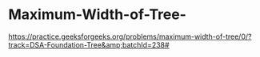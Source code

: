 # Maximum-Width-of-Tree-
https://practice.geeksforgeeks.org/problems/maximum-width-of-tree/0/?track=DSA-Foundation-Tree&amp;batchId=238#
